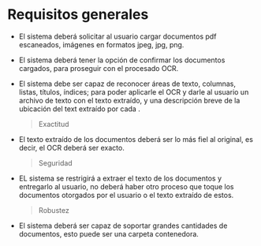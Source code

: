 # Requisitos generales

- El sistema deberá solicitar al usuario cargar documentos pdf escaneados, imágenes en formatos jpeg, jpg, png.

- El sistema deberá tener la opción de confirmar los documentos cargados, para proseguir con el procesado OCR.

- El sistema debe ser capaz de reconocer áreas de texto, columnas, listas, títulos, índices; para poder aplicarle el OCR y darle al usuario un archivo de texto con el texto extraído, y una descripción breve de la ubicación del text extraído por cada .

    > Exactitud
- El texto extraído de los documentos deberá ser lo más fiel al original, es decir, el OCR deberá ser exacto.

    > Seguridad
- EL sistema se restrigirá a extraer el texto de los documentos y entregarlo al usuario, no deberá haber otro proceso que toque los documentos otorgados por el usuario o el texto extraído de estos.

    > Robustez
- El sistema deberá ser capaz de soportar grandes cantidades de documentos, esto puede ser una carpeta contenedora.

